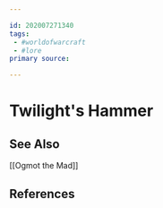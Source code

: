 ```yaml
---

id: 202007271340
tags:
 - #worldofwarcraft
 - #lore
primary source:

---
```


# Twilight's Hammer

## See Also
[[Ogmot the Mad]]

## References

